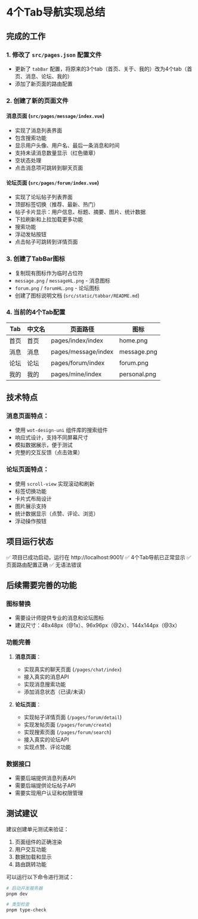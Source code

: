 # 4个Tab导航实现总结

## 完成的工作

### 1. 修改了 `src/pages.json` 配置文件
- 更新了 `tabBar` 配置，将原来的3个tab（首页、关于、我的）改为4个tab（首页、消息、论坛、我的）
- 添加了新页面的路由配置

### 2. 创建了新的页面文件

#### 消息页面 (`src/pages/message/index.vue`)
- 实现了消息列表界面
- 包含搜索功能
- 显示用户头像、用户名、最后一条消息和时间
- 支持未读消息数量显示（红色徽章）
- 空状态处理
- 点击消息项可跳转到聊天页面

#### 论坛页面 (`src/pages/forum/index.vue`)
- 实现了论坛帖子列表界面
- 顶部标签切换（推荐、最新、热门）
- 帖子卡片显示：用户信息、标题、摘要、图片、统计数据
- 下拉刷新和上拉加载更多功能
- 搜索功能
- 浮动发帖按钮
- 点击帖子可跳转到详情页面

### 3. 创建了TabBar图标
- 复制现有图标作为临时占位符
- `message.png` / `messageHL.png` - 消息图标
- `forum.png` / `forumHL.png` - 论坛图标
- 创建了图标说明文档 (`src/static/tabbar/README.md`)

### 4. 当前的4个Tab配置

| Tab | 中文名 | 页面路径 | 图标 |
|-----|--------|----------|------|
| 首页 | 首页 | pages/index/index | home.png |
| 消息 | 消息 | pages/message/index | message.png |
| 论坛 | 论坛 | pages/forum/index | forum.png |
| 我的 | 我的 | pages/mine/index | personal.png |

## 技术特点

### 消息页面特点：
- 使用 `wot-design-uni` 组件库的搜索组件
- 响应式设计，支持不同屏幕尺寸
- 模拟数据展示，便于测试
- 完整的交互反馈（点击效果）

### 论坛页面特点：
- 使用 `scroll-view` 实现滚动和刷新
- 标签切换功能
- 卡片式布局设计
- 图片展示支持
- 统计数据显示（点赞、评论、浏览）
- 浮动操作按钮

## 项目运行状态

✅ 项目已成功启动，运行在 http://localhost:9001/
✅ 4个Tab导航已正常显示
✅ 页面路由配置正确
✅ 无语法错误

## 后续需要完善的功能

### 图标替换
- 需要设计师提供专业的消息和论坛图标
- 建议尺寸：48x48px（@1x）、96x96px（@2x）、144x144px（@3x）

### 功能完善
1. **消息页面**：
   - 实现真实的聊天页面 (`/pages/chat/index`)
   - 接入真实的消息API
   - 实现消息搜索功能
   - 添加消息状态（已读/未读）

2. **论坛页面**：
   - 实现帖子详情页面 (`/pages/forum/detail`)
   - 实现发帖页面 (`/pages/forum/create`)
   - 实现搜索页面 (`/pages/forum/search`)
   - 接入真实的论坛API
   - 实现点赞、评论功能

### 数据接口
- 需要后端提供消息列表API
- 需要后端提供论坛帖子API
- 需要实现用户认证和权限管理

## 测试建议

建议创建单元测试来验证：
1. 页面组件的正确渲染
2. 用户交互功能
3. 数据加载和显示
4. 路由跳转功能

可以运行以下命令进行测试：
```bash
# 启动开发服务器
pnpm dev

# 类型检查
pnpm type-check
```
